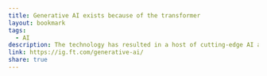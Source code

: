 ```yaml
---
title: Generative AI exists because of the transformer
layout: bookmark
tags:
  - AI
description: The technology has resulted in a host of cutting-edge AI applications — but its real power lies beyond text generation
link: https://ig.ft.com/generative-ai/
share: true
---
```


